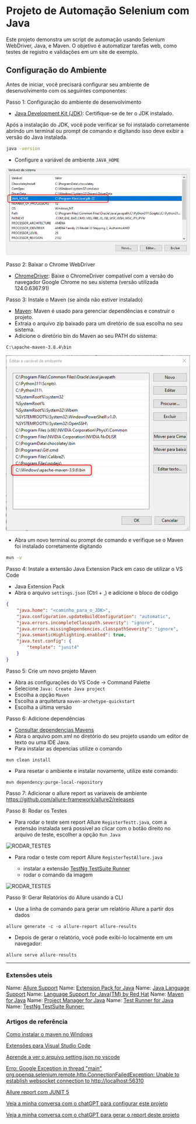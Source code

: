 # Projeto de Automação Selenium com Java

Este projeto demonstra um script de automação usando Selenium WebDriver, Java, e Maven. O objetivo é automatizar tarefas web, como testes de registro e validações em um site de exemplo.

## Configuração do Ambiente

Antes de iniciar, você precisará configurar seu ambiente de desenvolvimento com os seguintes componentes:

Passo 1: Configuração do ambiente de desenvolvimento
- [Java Development Kit (JDK)](https://www.oracle.com/java/technologies/javase-jdk15-downloads.html): Certifique-se de ter o JDK instalado.

Após a instalação do JDK, você pode verificar se foi instalado corretamente abrindo um terminal ou prompt de comando e digitando isso deve exibir a versão do Java instalada.

```bash
java -version
``` 
- Configure a variável de ambiente ```JAVA_HOME```

![JAVA_HOME](imgs\JAVA_HOME.png)

Passo 2: Baixar o Chrome WebDriver
- [ChromeDriver](https://googlechromelabs.github.io/chrome-for-testing/#stable): Baixe o ChromeDriver compatível com a versão do navegador Google Chrome no seu sistema (versão utilizada 124.0.6367.91)


Passo 3: Instale o Maven (se ainda não estiver instalado)
- [Maven](https://maven.apache.org/download.cgi): Maven é usado para gerenciar dependências e construir o projeto.
- Extraia o arquivo zip baixado para um diretório de sua escolha no seu sistema.
- Adicione o diretório bin do Maven ao seu PATH do sistema:
```bash
C:\apache-maven-3.8.4\bin
``` 
![JAVA_HOME](imgs\MAVEN.png)
- Abra um novo terminal ou prompt de comando e verifique se o Maven foi instalado corretamente digitando 
```bash
mvn -v
```

Passo 4: Instale a extensão Java Extension Pack em caso de utilizar o VS Code
- Java Extension Pack
- Abra o arquivo `settings.json` (Ctrl + ,) e adicione o bloco de código
```json
{
    "java.home": "<caminho_para_o_JDK>",
    "java.configuration.updateBuildConfiguration": "automatic",
    "java.errors.incompleteClasspath.severity": "ignore",
    "java.errors.missingDependencies.classpathSeverity": "ignore",
    "java.semanticHighlighting.enabled": true,
    "java.test.config": {
        "template": "junit4"
    }
}
```

Passo 5: Crie um novo projeto Maven

- Abra as configurações do VS Code -> Command Palette
- Selecione ```Java: Create Java project``` 
- Escolha a opção ``Maven``
- Escolha a arquitetura ``maven-archetype-quickstart`` 
- Escolha a última versão


Passo 6: Adicione dependências
- [Consultar dependencias Mavens](https://mvnrepository.com/artifact/org.seleniumhq.selenium)
- Abra o arquivo pom.xml no diretório do seu projeto usando um editor de texto ou uma IDE Java.
- Para instalar as depencias utilize o comando 
``` 
mvn clean install
```
- Para resetar o ambiente e instalar novamente, utilize este comando:
```
mvn dependency:purge-local-repository
```

Passo 7: Adicionar o allure report as variaveis de ambiente
https://github.com/allure-framework/allure2/releases 


Passo 8: Rodar os Testes

- Para rodar o teste sem report Allure `RegisterTestt.java`, com a extensão instalada será possível ao clicar com o botão direito no arquivo de teste, escolher a opção `Run Java` 

![RODAR_TESTES](imgs\rodar_testes.png)
    
- Para rodar o teste com report Allure `RegisterTestAllure.java` 

    - instalar a extensão  [TestNg TestSuite Runner](https://marketplace.visualstudio.com/items?itemName=DebrajBhal.testng-testsuite-runner) 
    - rodar o comando da imagem 

![RODAR_TESTES](imgs\execucar_test_allure.png)


Passo 9: Gerar Relatórios do Allure usando a CLI

- Use a linha de comando para gerar um relatório Allure a partir dos dados 
```
allure generate -c -o allure-report allure-results
```
- Depois de gerar o relatório, você pode exibi-lo localmente em um navegador:

```
allure serve allure-results
```

---

### Extensões uteis 

Name: [Allure Support](https://marketplace.visualstudio.com/items?itemName=qameta.allure-vscode)
Name: [Extension Pack for Java](https://marketplace.visualstudio.com/items?itemName=vscjava.vscode-java-pack)
Name: [Java Language Support](https://marketplace.visualstudio.com/items?itemName=georgewfraser.vscode-javac)
Name: [Language Support for Java(TM) by Red Hat](https://marketplace.visualstudio.com/items?itemName=redhat.java)
Name: [Maven for Java](https://marketplace.visualstudio.com/items?itemName=vscjava.vscode-maven)
Name: [Project Manager for Java](https://marketplace.visualstudio.com/items?itemName=vscjava.vscode-java-dependency)
Name: [Test Runner for Java](https://marketplace.visualstudio.com/items?itemName=vscjava.vscode-java-test)
Name: [TestNg TestSuite Runner: ](https://marketplace.visualstudio.com/items?itemName=DebrajBhal.testng-testsuite-runner)


### Artigos de referência
[Como instalar o maven no Windows](https://dicasdeprogramacao.com.br/como-instalar-o-maven-no-windows/)

[Extensões para Visual Studio Code](https://spurqlabs.com/how-to-use-visual-studio-code-for-java-selenium-automation/)

[Aprende a ver o arquivo setting.json no vscode](https://balta.io/blog/visual-studio-code-instalacao-customizacao#:~:text=Para%20acessar%20as%20configurações%2C%20basta,o%20JSON%20das%20configurações%20atuais)

[Erro: Google Exception in thread "main" org.openqa.selenium.remote.http.ConnectionFailedException: Unable to establish websocket connection to http://localhost:56310](https://www.youtube.com/watch?v=eRQiSt0er4Y)

[Allure report com JUNIT 5](https://allurereport.org/docs/junit5/)

[Veja a minha conversa com o chatGPT para configurar este projeto](https://chat.openai.com/share/63b4581e-296c-4c38-bb1f-8619bcff800f)

[Veja a minha conversa com o chatGPT para gerar o report deste projeto](https://chatgpt.com/c/44038b2c-0b73-4f4b-aa57-343514f8b72c)